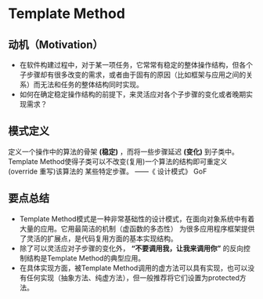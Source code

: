# Template Method

## 动机（Motivation）
+ 在软件构建过程中，对于某一项任务，它常常有稳定的整体操作结构，但各个子步骤却有很多改变的需求，或者由于固有的原因（比如框架与应用之间的关系）而无法和任务的整体结构同时实现。
+ 如何在确定稳定操作结构的前提下，来灵活应对各个子步骤的变化或者晚期实现需求？


## 模式定义
定义一个操作中的算法的骨架 **(稳定)** ，而将一些步骤延迟 **(变化)** 到子类中。
Template Method使得子类可以不改变(复用)一个算法的结构即可重定义(override 重写)该算法的
某些特定步骤。
——《 设计模式》 GoF


## 要点总结
+ Template Method模式是一种非常基础性的设计模式，在面向对象系统中有着大量的应用。它用最简洁的机制（虚函数的多态性）
为很多应用程序框架提供了灵活的扩展点，是代码复用方面的基本实现结构。
+ 除了可以灵活应对子步骤的变化外， **“不要调用我，让我来调用你”** 的反向控制结构是Template Method的典型应用。
+ 在具体实现方面，被Template Method调用的虚方法可以具有实现，也可以没有任何实现（抽象方法、纯虚方法），但一般推荐将它们设置为protected方法。

